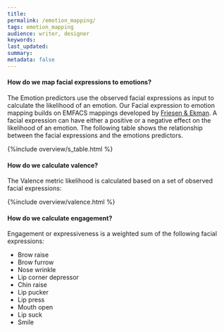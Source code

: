 ```yaml
---
title:
permalink: /emotion_mapping/
tags: emotion_mapping
audience: writer, designer
keywords:
last_updated:
summary:
metadata: false
---
```


#### How do we map facial expressions to emotions?

The Emotion predictors use the observed facial expressions as input to calculate the likelihood of an emotion. Our Facial expression to emotion mapping builds on EMFACS mappings developed by [Friesen & Ekman](http://www.paulekman.com/product-category/facs/). A facial expression can have either a positive or a negative effect on the likelihood of an emotion. The following table shows the relationship between the facial expressions and the emotions predictors.

{%include overview/s_table.html %}

#### How do we calculate valence?
The Valence metric likelihood is calculated based on a set of observed facial expressions:

{%include overview/valence.html %}

#### How do we calculate engagement?

Engagement or expressiveness is a weighted sum of the following facial expressions:

* Brow raise
* Brow furrow
* Nose wrinkle
* Lip corner depressor
* Chin raise
* Lip pucker
* Lip press
* Mouth open
* Lip suck
* Smile
